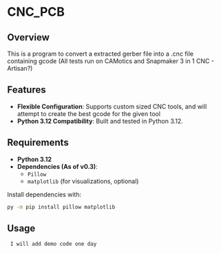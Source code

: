 # CNC_PCB

## Overview

This is a program to convert a extracted gerber file into a .cnc file containing gcode (All tests run on CAMotics and Snapmaker 3 in 1 CNC - Artisan?)

## Features

- **Flexible Configuration**: Supports custom sized CNC tools, and will attempt to create the best gcode for the given tool
- **Python 3.12 Compatibility**: Built and tested in Python 3.12.

## Requirements

- **Python 3.12**
- **Dependencies (As of v0.3)**:
  - `Pillow`
  - `matplotlib` (for visualizations, optional)

Install dependencies with:
```bash
py -m pip install pillow matplotlib
```

## Usage
   ```python
    I will add demo code one day
   ```
